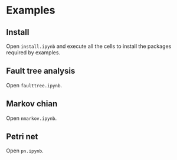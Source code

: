 # Examples

## Install

Open `install.ipynb` and execute all the cells to install the packages required by examples.

## Fault tree analysis

Open `faulttree.ipynb`.

## Markov chian

Open `nmarkov.ipynb`.

## Petri net

Open `pn.ipynb`.

